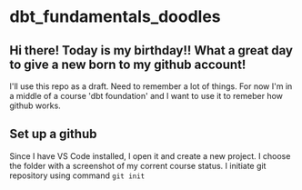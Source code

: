 # dbt_fundamentals_doodles
## Hi there! Today is my birthday!! What a great day to give a new born to my github account! 
I'll use this repo as a draft. Need to remember a lot of things.
For now I'm in a middle of a course 'dbt foundation' and I want to use it to remeber how github works.
## Set up a github
Since I have VS Code installed, I open it and create a new project. I choose the folder with a screenshot of my corrent course status.
I initiate git repository using command `git init` 

 
